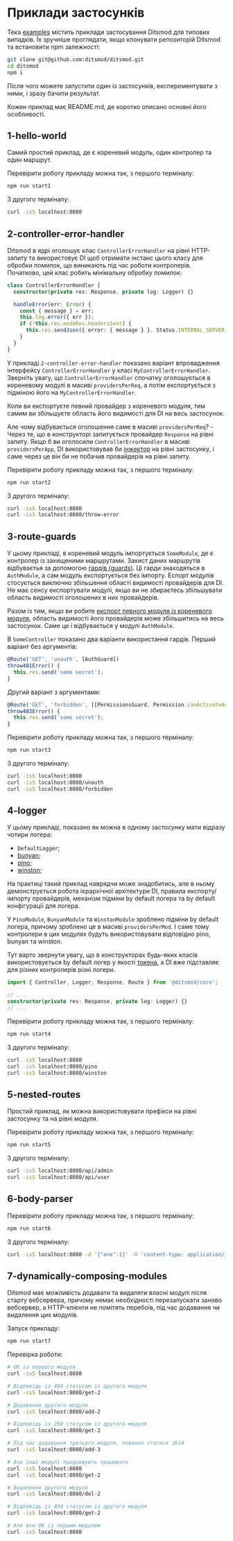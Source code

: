 # Приклади застосунків

Тека [examples][100] містить приклади застосування Ditsmod для типових випадків.
Їх зручніше проглядати, якщо клонувати репозиторій Ditsmod
та встановити npm залежності:

```bash
git clone git@github.com:ditsmod/ditsmod.git
cd ditsmod
npm i
```

Після чого можете запустити один із застосунків, експерементувати з ними,
і зразу бачити результат.

Кожен приклад має README.md, де коротко описано основні його особливості.

## 1-hello-world

Самий простий приклад, де є кореневий модуль, один контролер та один маршрут.

Перевірити роботу прикладу можна так, з першого терміналу:

```bash
npm run start1
```

З другого терміналу:

```bash
curl -isS localhost:8080
```

## 2-controller-error-handler

Ditsmod в ядрі оголошує клас `ControllerErrorHandler` на рівні HTTP-запиту та використовує DI щоб
отримати інстанс цього класу для обробки помилок, що виникають під час роботи контролерів.
Початково, цей клас робить мінімальну обробку помилок:

```ts
class ControllerErrorHandler {
  constructor(private res: Response, private log: Logger) {}

  handleError(err: Error) {
    const { message } = err;
    this.log.error({ err });
    if (!this.res.nodeRes.headersSent) {
      this.res.sendJson({ error: { message } }, Status.INTERNAL_SERVER_ERROR);
    }
  }
}
```

У прикладі `2-controller-error-handler` показано варіант впровадження інтерфейсу
`ControllerErrorHandler` у класі `MyControllerErrorHandler`. Зверніть увагу,
що `ControllerErrorHandler` спочатку оголошується в кореневому модулі в масиві `providersPerReq`,
а потім експортується з підміною його на `MyControllerErrorHandler`.

Коли ви експортуєте певний провайдер з кореневого модуля, тим самим ви збільшуєте область
його видимості для DI на весь застосунок.

Але чому відбувається оголошення саме в масиві `providersPerReq`? - Через те, що в конструкторі
запитується провайдер `Response` на рівні запиту. Якщо б ви оголосили `ControllerErrorHandler`
в масиві `providersPerApp`, DI використовував би [інжектор][101] на рівні застосунку, і саме через це
він би не побачив провайдерів на рівні запиту.

Перевірити роботу прикладу можна так, з першого терміналу:

```bash
npm run start2
```

З другого терміналу:

```bash
curl -isS localhost:8080
curl -isS localhost:8080/throw-error
```

## 3-route-guards

У цьому прикладі, в кореневий модуль імпортується `SomeModule`, де є контролер із захищеними
маршрутами. Захист даних маршрутів відбуваєтья за допомогою [гардів (guards)][103].
Ці гарди знаходяться в `AuthModule`, а сам модуль експортується без імпорту. Еспорт модулів
стосується виключно збільшення області видимості провайдерів для DI. Не має сенсу експортувати
модулі, якщо ви не збираєтесь збільшувати область видимості оголошених в них провайдерів.

Разом із тим, якщо ви робите [експорт певного модуля із кореневого модуля][102], область видимості
його провайдерів може збільшитись на весь застосунок. Саме це і відбувається у модулі `AuthModule`.

В `SomeController` показано два варіанти використання гардів. Перший варіант без аргументів:

```ts
@Route('GET', 'unauth', [AuthGuard])
throw401Error() {
  this.res.send('some secret');
}
```

Другий варіант з аргументами:

```ts
@Route('GET', 'forbidden', [[PermissionsGuard, Permission.canActivateAdministration]])
throw403Error() {
  this.res.send('some secret');
}
```

Перевірити роботу прикладу можна так, з першого терміналу:

```bash
npm run start3
```

З другого терміналу:

```bash
curl -isS localhost:8080
curl -isS localhost:8080/unauth
curl -isS localhost:8080/forbidden
```

## 4-logger

У цьому прикладі, показано як можна в одному застосунку мати відразу чотири логера:

- `DefaultLogger`;
- [bunyan][6];
- [pino][7];
- [winston][5];

На практиці такий приклад наврядчи може знадобитись, але в ньому демонструється робота
ієрархічної архітектури DI, правила експорту/імпорту провайдерів, механізм підміни by default
логера та by default конфігурації для логера.

У `PinoModule`, `BunyanModule` та `WinstonModule` зроблено підміни by default логера, причому зроблено це в
масиві `providersPerMod`. І саме тому контролери в цих модулях будуть використовувати відповідно
pino, bunyan та winston.

Тут варто звернути увагу, що в конструкторах будь-яких класів використовується by default логер у
якості [токена][104], а DI вже підставляє для різних контролерів різні логери.

```ts
import { Controller, Logger, Response, Route } from '@ditsmod/core';

// ...
constructor(private res: Response, private log: Logger) {}
// ...
```

Перевірити роботу прикладу можна так, з першого терміналу:

```bash
npm run start4
```

З другого терміналу:

```bash
curl -isS localhost:8080
curl -isS localhost:8080/pino
curl -isS localhost:8080/winston
```

## 5-nested-routes

Простий приклад, як можна використовувати префікси на рівні застосунку та на рівні модуля.

Перевірити роботу прикладу можна так, з першого терміналу:

```bash
npm run start5
```

З другого терміналу:

```bash
curl -isS localhost:8080/api/admin
curl -isS localhost:8080/api/user
```

## 6-body-parser

Перевірити роботу прикладу можна так, з першого терміналу:

```bash
npm run start6
```

З другого терміналу:

```bash
curl -isS localhost:8080 -d '{"one":1}' -H 'content-type: application/json'
```

## 7-dynamically-composing-modules

Ditsmod має можливість додавати та видаляти власні модулі після старту вебсервера, причому
немає необхідності перезапускати заново вебсервер, а HTTP-клієнти не помітять перебоїв, під час
додавання чи видалення цих модулів.

Запуск прикладу:

```bash
npm run start7
```

Перевірка роботи:

```bash
# OK із першого модуля
curl -isS localhost:8080

# Відповідь із 404 статусом із другого модуля
curl -isS localhost:8080/get-2

# Додавання другого модуля
curl -isS localhost:8080/add-2

# Відповідь із 200 статусом із другого модуля
curl -isS localhost:8080/get-2

# Під час додавання третього модуля, повинен статися збій
curl -isS localhost:8080/add-3

# Але інші модулі продовжують працювати
curl -isS localhost:8080
curl -isS localhost:8080/get-2

# Видалення другого модуля
curl -isS localhost:8080/del-2

# Відповідь із 404 статусом із другого модуля
curl -isS localhost:8080/get-2

# Але все OK із першим модулем
curl -isS localhost:8080
```

[5]: https://github.com/winstonjs/winston
[6]: https://github.com/trentm/node-bunyan
[7]: https://github.com/pinojs/pino

[100]: https://github.com/ditsmod/core/tree/master/examples
[101]: ./README.md#інжектори-di
[102]: ./README.md#експорт-провайдерів-із-кореневого-модуля
[103]: ./README.md#guards
[104]: ./README.md#токени-di
